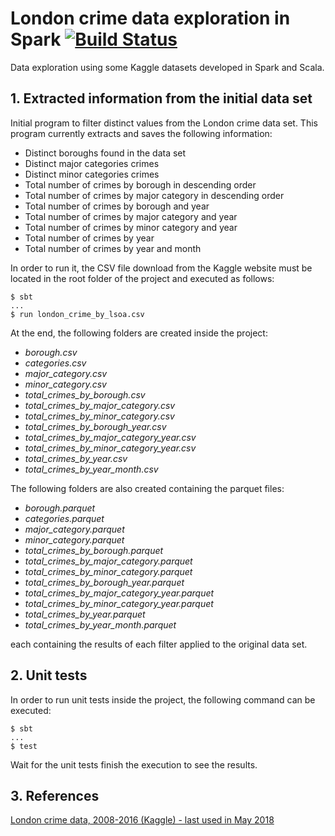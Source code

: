 # London crime data exploration in Spark  [![Build Status](https://travis-ci.org/andersonkmi/kaggle-london-crime-data-spark.svg?branch=master)](https://travis-ci.org/andersonkmi/kaggle-london-crime-data-spark)
Data exploration using some Kaggle datasets developed in Spark and Scala.

## 1. Extracted information from the initial data set

Initial program to filter distinct values from the London crime data set. This program currently
extracts and saves the following information:

* Distinct boroughs found in the data set
* Distinct major categories crimes
* Distinct minor categories crimes
* Total number of crimes by borough in descending order
* Total number of crimes by major category in descending order
* Total number of crimes by borough and year
* Total number of crimes by major category and year
* Total number of crimes by minor category and year
* Total number of crimes by year
* Total number of crimes by year and month

In order to run it, the CSV file download from the Kaggle website must be located in the
root folder of the project and executed as follows:

```
$ sbt
...
$ run london_crime_by_lsoa.csv
```

At the end, the following folders are created inside the project:

* _borough.csv_
* _categories.csv_
* _major_category.csv_
* _minor_category.csv_
* _total_crimes_by_borough.csv_
* _total_crimes_by_major_category.csv_
* _total_crimes_by_minor_category.csv_
* _total_crimes_by_borough_year.csv_
* _total_crimes_by_major_category_year.csv_
* _total_crimes_by_minor_category_year.csv_
* _total_crimes_by_year.csv_
* _total_crimes_by_year_month.csv_

The following folders are also created containing the parquet files:
* _borough.parquet_
* _categories.parquet_
* _major_category.parquet_
* _minor_category.parquet_
* _total_crimes_by_borough.parquet_
* _total_crimes_by_major_category.parquet_
* _total_crimes_by_minor_category.parquet_
* _total_crimes_by_borough_year.parquet_
* _total_crimes_by_major_category_year.parquet_
* _total_crimes_by_minor_category_year.parquet_
* _total_crimes_by_year.parquet_
* _total_crimes_by_year_month.parquet_

each containing the results of each filter applied to the original data set.

## 2. Unit tests

In order to run unit tests inside the project, the following command can be executed:

```
$ sbt
...
$ test
```

Wait for the unit tests finish the execution to see the results.

## 3. References

[London crime data, 2008-2016 (Kaggle) - last used in May 2018](https://www.kaggle.com/jboysen/london-crime/data)
